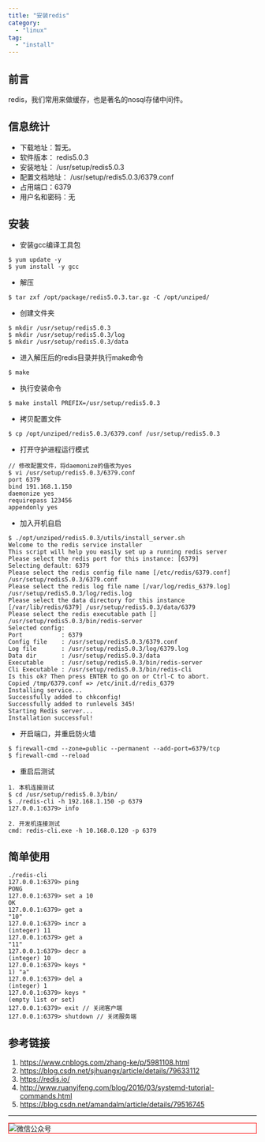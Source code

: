 ```yaml
---
title: "安装redis"
category:
  - "linux"
tag:
  - "install"
---
```


## 前言

redis，我们常用来做缓存，也是著名的nosql存储中间件。

## 信息统计

- 下载地址：暂无。
- 软件版本： redis5.0.3
- 安装地址： /usr/setup/redis5.0.3
- 配置文档地址： /usr/setup/redis5.0.3/6379.conf
- 占用端口：6379
- 用户名和密码：无

## 安装

- 安装gcc编译工具包

```
$ yum update -y
$ yum install -y gcc
```

- 解压

```
$ tar zxf /opt/package/redis5.0.3.tar.gz -C /opt/unziped/
```

- 创建文件夹

```
$ mkdir /usr/setup/redis5.0.3
$ mkdir /usr/setup/redis5.0.3/log
$ mkdir /usr/setup/redis5.0.3/data
```

- 进入解压后的redis目录并执行make命令

```
$ make
```

- 执行安装命令

```
$ make install PREFIX=/usr/setup/redis5.0.3
```

- 拷贝配置文件

```
$ cp /opt/unziped/redis5.0.3/6379.conf /usr/setup/redis5.0.3
```

- 打开守护进程运行模式

```
// 修改配置文件，将daemonize的值改为yes
$ vi /usr/setup/redis5.0.3/6379.conf
port 6379
bind 191.168.1.150
daemonize yes
requirepass 123456
appendonly yes
```

- 加入开机自启

```
$ ./opt/unziped/redis5.0.3/utils/install_server.sh
Welcome to the redis service installer
This script will help you easily set up a running redis server
Please select the redis port for this instance: [6379]
Selecting default: 6379
Please select the redis config file name [/etc/redis/6379.conf] /usr/setup/redis5.0.3/6379.conf
Please select the redis log file name [/var/log/redis_6379.log] /usr/setup/redis5.0.3/log/redis.log
Please select the data directory for this instance [/var/lib/redis/6379] /usr/setup/redis5.0.3/data/6379
Please select the redis executable path [] /usr/setup/redis5.0.3/bin/redis-server
Selected config:
Port           : 6379
Config file    : /usr/setup/redis5.0.3/6379.conf
Log file       : /usr/setup/redis5.0.3/log/6379.log
Data dir       : /usr/setup/redis5.0.3/data
Executable     : /usr/setup/redis5.0.3/bin/redis-server
Cli Executable : /usr/setup/redis5.0.3/bin/redis-cli
Is this ok? Then press ENTER to go on or Ctrl-C to abort.
Copied /tmp/6379.conf => /etc/init.d/redis_6379
Installing service...
Successfully added to chkconfig!
Successfully added to runlevels 345!
Starting Redis server...
Installation successful!
```


- 开启端口，并重启防火墙

```
$ firewall-cmd --zone=public --permanent --add-port=6379/tcp
$ firewall-cmd --reload
```

- 重启后测试

```
1. 本机连接测试
$ cd /usr/setup/redis5.0.3/bin/
$ ./redis-cli -h 192.168.1.150 -p 6379
127.0.0.1:6379> info

2. 开发机连接测试
cmd: redis-cli.exe -h 10.168.0.120 -p 6379
```

## 简单使用

```
./redis-cli
127.0.0.1:6379> ping
PONG
127.0.0.1:6379> set a 10
OK
127.0.0.1:6379> get a
"10"
127.0.0.1:6379> incr a
(integer) 11
127.0.0.1:6379> get a
"11"
127.0.0.1:6379> decr a
(integer) 10
127.0.0.1:6379> keys *
1) "a"
127.0.0.1:6379> del a
(integer) 1
127.0.0.1:6379> keys *
(empty list or set)
127.0.0.1:6379> exit // 关闭客户端
127.0.0.1:6379> shutdown // 关闭服务端
```

## 参考链接

1. https://www.cnblogs.com/zhang-ke/p/5981108.html
2. https://blog.csdn.net/sjhuangx/article/details/79633112
3. https://redis.io/
4. http://www.ruanyifeng.com/blog/2016/03/systemd-tutorial-commands.html
5. https://blog.csdn.net/amandalm/article/details/79516745
---

<img style="border:1px red solid; display:block; margin:0 auto;" src="https://tianqingxiaozhu.oss-cn-shenzhen.aliyuncs.com/img/qrcode.jpg" alt="微信公众号" />

